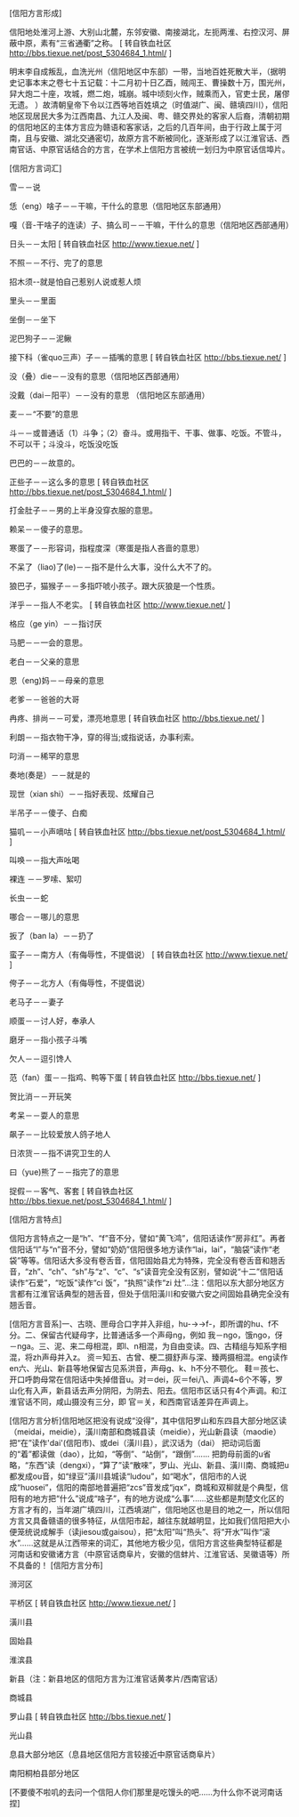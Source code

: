 

[信阳方言形成]

信阳地处淮河上游、大别山北麓，东邻安徽、南接湖北，左扼两淮、右控汉河、屏蔽中原，素有“三省通衢”之称。
[ 转自铁血社区 http://bbs.tiexue.net/post_5304684_1.html/ ]

明末李自成叛乱，血洗光州（信阳地区中东部）一带，当地百姓死散大半，（据明史记事本末之卷七十五记载：十二月初十日乙酉，贼闯王、曹操数十万，围光州，舁大炮二十座，攻城，燃二炮，城崩。城中顷刻火作，贼乘而入，官吏士民，屠僇无遗。 ）故清朝皇帝下令以江西等地百姓填之（时值湖广、闽、赣填四川），信阳地区现居民大多为江西南昌、九江人及闽、粤、赣交界处的客家人后裔，清朝初期的信阳地区的主体方言应为赣语和客家话，之后的几百年间，由于行政上属于河南，且与安徽、湖北交通密切，故原方言不断被同化，逐渐形成了以江淮官话、西南官话、中原官话结合的方言，在学术上信阳方言被统一划归为中原官话信埠片。

[信阳方言词汇]

雪－－说

恁（eng）啥子－－干嘛，干什么的意思（信阳地区东部通用）

嘎（音-干啥子的连读）子、搞么司－－干嘛，干什么的意思（信阳地区西部通用）

日头－－太阳
[ 转自铁血社区 http://www.tiexue.net/ ]

不照－－不行、完了的意思

招木须--就是怕自己惹别人说或惹人烦

里头－－里面

坐倒－－坐下

泥巴狗子－－泥鳅

接下科（雀quo三声）子－－插嘴的意思
[ 转自铁血社区 http://bbs.tiexue.net/ ]

没（叠）die－－没有的意思（信阳地区西部通用）

没戴（dai－阳平）－－没有的意思 （信阳地区东部通用）

麦－－“不要”的意思

斗－－或普通话（1）斗争；（2）奋斗。或用指干、干事、做事、吃饭。不管斗，不可以干；斗没斗，吃饭没吃饭

巴巴的－－故意的。

正些子－－这么多的意思
[ 转自铁血社区 http://bbs.tiexue.net/post_5304684_1.html/ ]

打金肚子－－男的上半身没穿衣服的意思。

赖呆－－傻子的意思。

寒蛋了－－形容词，指程度深（寒蛋是指人吝啬的意思）

不呆了（liao)了(le)－－指不是什么大事，没什么大不了的。

狼巴子，猫猴子－－多指吓唬小孩子。跟大灰狼是一个性质。

洋乎－－指人不老实。
[ 转自铁血社区 http://www.tiexue.net/ ]

格应（ge yin）－－指讨厌

马肥－－一会的意思。

老白－－父亲的意思

恩（eng)妈－－母亲的意思

老爹－－爸爸的大哥

冉疼、排尚－－可爱，漂亮地意思
[ 转自铁血社区 http://bbs.tiexue.net/ ]

利朗－－指衣物干净，穿的得当;或指说话，办事利索。

叼消－－稀罕的意思

奏地(奏是）－－就是的

现世（xian shi）－－指好表现、炫耀自己

半吊子－－傻子、白痴

猫叽－－小声嘀咕
[ 转自铁血社区 http://bbs.tiexue.net/post_5304684_1.html/ ]

叫唤－－指大声吆喝

裸连 －－罗嗦、絮叨

长虫－－蛇

哪合－－哪儿的意思

扳了（ban la）－－扔了

蛮子－－南方人（有侮辱性，不提倡说）
[ 转自铁血社区 http://www.tiexue.net/ ]

侉子－－北方人（有侮辱性，不提倡说）

老马子－－妻子

顺蛋－－讨人好，奉承人

磨牙－－指小孩子斗嘴

欠人－－逗引馋人

范（fan）蛋－－指鸡、鸭等下蛋
[ 转自铁血社区 http://bbs.tiexue.net/ ]

贺比消－－开玩笑

考呆－－耍人的意思

飙子－－比较爱放人鸽子地人

日浓货－－指不讲究卫生的人

曰（yue)熊了－－指完了的意思

捉假－－客气、客套
[ 转自铁血社区 http://bbs.tiexue.net/post_5304684_1.html/ ]

[信阳方言特点]

信阳方言特点之一是“h”、“f”音不分，譬如“黄飞鸿”，信阳话读作“房非红”。再者信阳话“l”与“n”音不分，譬如“奶奶”信阳很多地方读作“lai，lai”，“脑袋”读作“老袋”等等。信阳话大多没有卷舌音，信阳固始县尤为特殊，完全没有卷舌音和翘舌音，“zh”、“ch”、“sh”与“z”、“c”、“s”读音完全没有区别，譬如说“十二”信阳话读作“石爱”，“吃饭”读作“ci 饭”，“执照”读作“zi 灶”...注：信阳以东大部分地区方言都有江淮官话典型的翘舌音，但处于信阳潢川和安徽六安之间固始县确完全没有翘舌音。

[信阳方言音系]一、古晓、匣母合口字并入非组，hu-→→f-，即所谓的hu、f不分。二、保留古代疑母字，比普通话多一个声母ng，例如 我－ngo，饿ngo，伢－nga。三、泥、来二母相混，即l、n相混，为自由变读。四、古精组与知系字相混，将zh声母并入z。 资＝知五、古曾、梗二摄舒声与深、臻两摄相混。eng读作en六、光山、新县等地保留古见系洪音，声母g、k、h不分不颚化。 鞋＝孩七、开口呼韵母常在信阳话中失掉借音u。对＝dei，灰＝fei八、声调4~6个不等，罗山化有入声，新县话去声分阴阳，为阴去、阳去。信阳市区话只有4个声调。和江淮官话不同，咸山摄没有三分，即 官＝关，和西南官话差异在声调上。

[信阳方言分析]信阳地区把没有说成“没得”，其中信阳罗山和东四县大部分地区读（meidai，meidie），潢川南部和商城县读（meidie），光山新县读（maodie） 把“在”读作'dai'(信阳市)、或dei（潢川县），武汉话为（dai） 把动词后面的“着”都读做（dao），比如，“等倒”、“站倒”，“跟倒”....... 把韵母前面的u省略，“东西”读（dengxi），“算了”读“散唻”，罗山、光山、新县、潢川南、商城把u都发成ou音，如“绿豆”潢川县城读“ludou”，如“喝水”，信阳市的人说成“huosei”，信阳的南部地普遍把“zcs”音发成“jqx”，商城和双柳就是个典型，信阳有的地方把“什么”说成“啥子”，有的地方说成“么事”......这些都是荆楚文化区的方言才有的，当年湖广填四川，江西填湖广，信阳地区也是目的地之一，所以信阳方言又具备赣语的很多特征，从信阳市起，越往东就越明显，比如我们信阳把大小便笼统说成解手（读jiesou或gaisou），把“太阳”叫“热头”、将“开水”叫作“滚水”......这就是从江西带来的词汇，其他地方极少见，信阳方言这些典型特征都是河南话和安徽诸方言（中原官话商阜片，安徽的信蚌片、江淮官话、吴徽语等）所不具备的！ [信阳方言分布]

浉河区

平桥区
[ 转自铁血社区 http://www.tiexue.net/ ]

潢川县

固始县

淮滨县

新县（注：新县地区的信阳方言为江淮官话黄孝片/西南官话）

商城县

罗山县
[ 转自铁血社区 http://bbs.tiexue.net/ ]

光山县

息县大部分地区（息县地区信阳方言较接近中原官话商阜片）

南阳桐柏县部分地区

[不要傻不啦叽的去问一个信阳人你们那里是吃馒头的吧……为什么你不说河南话捏]

